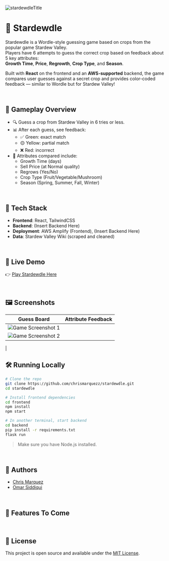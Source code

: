 ![stardewdleTitle](https://github.com/user-attachments/assets/e5f6d8b5-4d5d-4983-bd61-f13012272ed9)

# 🌾 Stardewdle

Stardewdle is a Wordle-style guessing game based on crops from the popular game Stardew Valley.  
Players have 6 attempts to guess the correct crop based on feedback about 5 key attributes:  
**Growth Time**, **Price**, **Regrowth**, **Crop Type**, and **Season**.

Built with **React** on the frontend and an **AWS-supported** backend, the game compares user guesses against a secret crop and provides color-coded feedback — similar to Wordle but for Stardew Valley!

<br />

## 🧠 Gameplay Overview

- 🔍 Guess a crop from Stardew Valley in 6 tries or less.
- 📊 After each guess, see feedback:
  - ✅ Green: exact match
  - 🟡 Yellow: partial match
  - ❌ Red: incorrect
- 🌱 Attributes compared include:
  - Growth Time (days)
  - Sell Price (at Normal quality)
  - Regrows (Yes/No)
  - Crop Type (Fruit/Vegetable/Mushroom)
  - Season (Spring, Summer, Fall, Winter)

<br />

## 🔧 Tech Stack

- **Frontend**: React, TailwindCSS
- **Backend**: (Insert Backend Here)
- **Deployment**: AWS Amplify (Frontend), (Insert Backend Here)
- **Data**: Stardew Valley Wiki (scraped and cleaned)

<br />

## 🚀 Live Demo

👉 [Play Stardewdle Here]([https://your-deployed-site-link.com](https://main.d1drmb6trexkqn.amplifyapp.com/))

<br />

## 🖼️ Screenshots

| Guess Board | Attribute Feedback |
|-------------|--------------------|
| ![Game Screenshot 1](<img width="1728" alt="Screenshot 2025-05-25 at 1 26 38 PM" src="https://github.com/user-attachments/assets/d1f417a6-9316-47d1-ac64-6251626024fb" />)
 | ![Game Screenshot 2](<img width="1728" alt="Screenshot 2025-05-25 at 1 27 01 PM" src="https://github.com/user-attachments/assets/91a87852-2d5a-4a39-a6d0-dcc50def145a" />)
 |
<br />


## 🛠️ Running Locally

```bash
# Clone the repo
git clone https://github.com/chrismarquezz/stardewdle.git
cd stardewdle

# Install frontend dependencies
cd frontend
npm install
npm start

# In another terminal, start backend
cd backend
pip install -r requirements.txt
flask run
```

> Make sure you have Node.js installed.

<br />

## 👥 Authors

- [Chris Marquez](https://github.com/chrismarquezz)
- [Omar Siddiqui](https://github.com/osid54)
  
<br />

## 📌 Features To Come

<br />

## 📄 License

This project is open source and available under the [MIT License](LICENSE).

